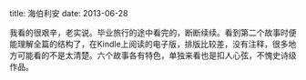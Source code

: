title: 海伯利安
date: 2013-06-28

我看的很艰辛，老实说。毕业旅行的途中看完的，断断续续。看到第二个故事时便能理解全篇的结构了，在Kindle上阅读的电子版，排版比较差，没有注释，很多地方可能看的不是太清楚。六个故事各有特色，单独来看也是扣人心弦，不愧史诗级作品。
